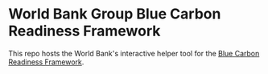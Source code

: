 # World Bank Group Blue Carbon Readiness Framework

This repo hosts the World Bank's interactive helper tool for the [Blue Carbon Readiness Framework](https://www.worldbank.org/en/publication/unlocking-blue-carbon-development). 